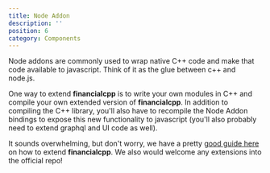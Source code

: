 ```yaml
---
title: Node Addon 
description: ''
position: 6
category: Components
---
```


Node addons are commonly used to wrap native C++ code and make that code available to javascript. Think of it as the glue between c++ and node.js.

One way to extend **financialcpp** is to write your own modules in C++ and compile your own extended version of **financialcpp**. In addition to compiling the C++ library, you'll also have to recompile the Node Addon bindings to expose this new functionality to javascript (you'll also probably need to extend graphql and UI code as well). 

It sounds overwhelming, but don't worry, we have a pretty [good guide here](../guide/plugin) on how to extend **financialcpp**. We also would welcome any extensions into the official repo!